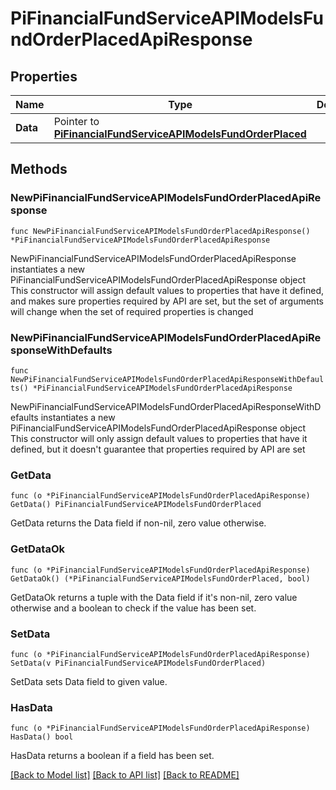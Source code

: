 # PiFinancialFundServiceAPIModelsFundOrderPlacedApiResponse

## Properties

Name | Type | Description | Notes
------------ | ------------- | ------------- | -------------
**Data** | Pointer to [**PiFinancialFundServiceAPIModelsFundOrderPlaced**](PiFinancialFundServiceAPIModelsFundOrderPlaced.md) |  | [optional] 

## Methods

### NewPiFinancialFundServiceAPIModelsFundOrderPlacedApiResponse

`func NewPiFinancialFundServiceAPIModelsFundOrderPlacedApiResponse() *PiFinancialFundServiceAPIModelsFundOrderPlacedApiResponse`

NewPiFinancialFundServiceAPIModelsFundOrderPlacedApiResponse instantiates a new PiFinancialFundServiceAPIModelsFundOrderPlacedApiResponse object
This constructor will assign default values to properties that have it defined,
and makes sure properties required by API are set, but the set of arguments
will change when the set of required properties is changed

### NewPiFinancialFundServiceAPIModelsFundOrderPlacedApiResponseWithDefaults

`func NewPiFinancialFundServiceAPIModelsFundOrderPlacedApiResponseWithDefaults() *PiFinancialFundServiceAPIModelsFundOrderPlacedApiResponse`

NewPiFinancialFundServiceAPIModelsFundOrderPlacedApiResponseWithDefaults instantiates a new PiFinancialFundServiceAPIModelsFundOrderPlacedApiResponse object
This constructor will only assign default values to properties that have it defined,
but it doesn't guarantee that properties required by API are set

### GetData

`func (o *PiFinancialFundServiceAPIModelsFundOrderPlacedApiResponse) GetData() PiFinancialFundServiceAPIModelsFundOrderPlaced`

GetData returns the Data field if non-nil, zero value otherwise.

### GetDataOk

`func (o *PiFinancialFundServiceAPIModelsFundOrderPlacedApiResponse) GetDataOk() (*PiFinancialFundServiceAPIModelsFundOrderPlaced, bool)`

GetDataOk returns a tuple with the Data field if it's non-nil, zero value otherwise
and a boolean to check if the value has been set.

### SetData

`func (o *PiFinancialFundServiceAPIModelsFundOrderPlacedApiResponse) SetData(v PiFinancialFundServiceAPIModelsFundOrderPlaced)`

SetData sets Data field to given value.

### HasData

`func (o *PiFinancialFundServiceAPIModelsFundOrderPlacedApiResponse) HasData() bool`

HasData returns a boolean if a field has been set.


[[Back to Model list]](../README.md#documentation-for-models) [[Back to API list]](../README.md#documentation-for-api-endpoints) [[Back to README]](../README.md)



